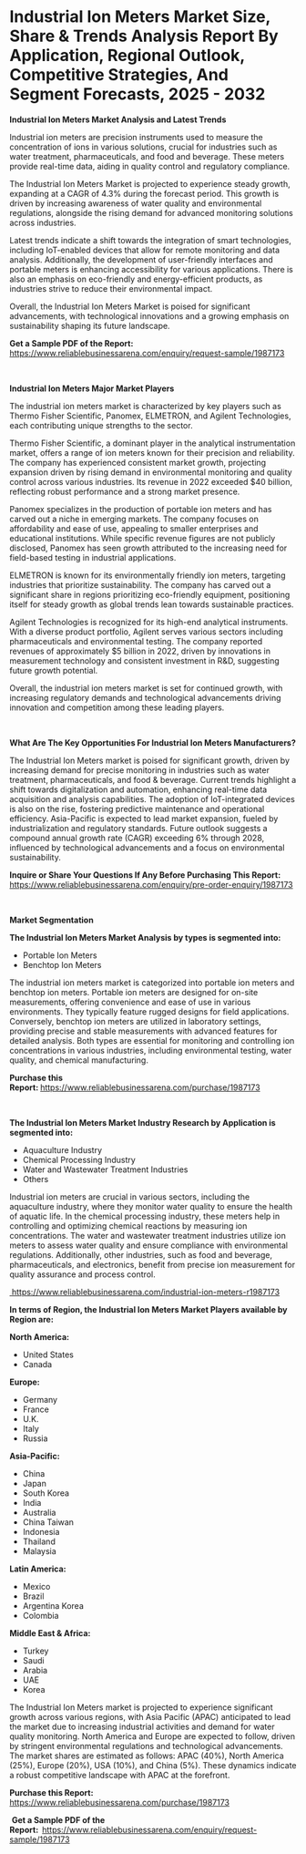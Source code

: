 <p><h1>Industrial Ion Meters Market Size, Share & Trends Analysis Report By Application, Regional Outlook, Competitive Strategies, And Segment Forecasts, 2025 - 2032</h1></p><p><strong>Industrial Ion Meters Market Analysis and Latest Trends</strong></p>
<p><p>Industrial ion meters are precision instruments used to measure the concentration of ions in various solutions, crucial for industries such as water treatment, pharmaceuticals, and food and beverage. These meters provide real-time data, aiding in quality control and regulatory compliance. </p><p>The Industrial Ion Meters Market is projected to experience steady growth, expanding at a CAGR of 4.3% during the forecast period. This growth is driven by increasing awareness of water quality and environmental regulations, alongside the rising demand for advanced monitoring solutions across industries. </p><p>Latest trends indicate a shift towards the integration of smart technologies, including IoT-enabled devices that allow for remote monitoring and data analysis. Additionally, the development of user-friendly interfaces and portable meters is enhancing accessibility for various applications. There is also an emphasis on eco-friendly and energy-efficient products, as industries strive to reduce their environmental impact. </p><p>Overall, the Industrial Ion Meters Market is poised for significant advancements, with technological innovations and a growing emphasis on sustainability shaping its future landscape.</p></p>
<p><strong>Get a Sample PDF of the Report:&nbsp;</strong> <a href="https://www.reliablebusinessarena.com/enquiry/request-sample/1987173?utm_campaign=3214&utm_medium=2&utm_source=Github&utm_content=ia&utm_term=12042025&utm_id=industrial-ion-meters">https://www.reliablebusinessarena.com/enquiry/request-sample/1987173</a></p>
<p>&nbsp;</p>
<p><strong>Industrial Ion Meters Major Market Players</strong></p>
<p><p>The industrial ion meters market is characterized by key players such as Thermo Fisher Scientific, Panomex, ELMETRON, and Agilent Technologies, each contributing unique strengths to the sector.</p><p>Thermo Fisher Scientific, a dominant player in the analytical instrumentation market, offers a range of ion meters known for their precision and reliability. The company has experienced consistent market growth, projecting expansion driven by rising demand in environmental monitoring and quality control across various industries. Its revenue in 2022 exceeded $40 billion, reflecting robust performance and a strong market presence.</p><p>Panomex specializes in the production of portable ion meters and has carved out a niche in emerging markets. The company focuses on affordability and ease of use, appealing to smaller enterprises and educational institutions. While specific revenue figures are not publicly disclosed, Panomex has seen growth attributed to the increasing need for field-based testing in industrial applications.</p><p>ELMETRON is known for its environmentally friendly ion meters, targeting industries that prioritize sustainability. The company has carved out a significant share in regions prioritizing eco-friendly equipment, positioning itself for steady growth as global trends lean towards sustainable practices.</p><p>Agilent Technologies is recognized for its high-end analytical instruments. With a diverse product portfolio, Agilent serves various sectors including pharmaceuticals and environmental testing. The company reported revenues of approximately $5 billion in 2022, driven by innovations in measurement technology and consistent investment in R&D, suggesting future growth potential.</p><p>Overall, the industrial ion meters market is set for continued growth, with increasing regulatory demands and technological advancements driving innovation and competition among these leading players.</p></p>
<p>&nbsp;</p>
<p><strong>What Are The Key Opportunities For Industrial Ion Meters Manufacturers?</strong></p>
<p><p>The Industrial Ion Meters market is poised for significant growth, driven by increasing demand for precise monitoring in industries such as water treatment, pharmaceuticals, and food & beverage. Current trends highlight a shift towards digitalization and automation, enhancing real-time data acquisition and analysis capabilities. The adoption of IoT-integrated devices is also on the rise, fostering predictive maintenance and operational efficiency. Asia-Pacific is expected to lead market expansion, fueled by industrialization and regulatory standards. Future outlook suggests a compound annual growth rate (CAGR) exceeding 6% through 2028, influenced by technological advancements and a focus on environmental sustainability.</p></p>
<p><strong>Inquire or Share Your Questions If Any Before Purchasing This Report:</strong> <a href="https://www.reliablebusinessarena.com/enquiry/pre-order-enquiry/1987173?utm_campaign=3214&utm_medium=2&utm_source=Github&utm_content=ia&utm_term=12042025&utm_id=industrial-ion-meters">https://www.reliablebusinessarena.com/enquiry/pre-order-enquiry/1987173</a></p>
<p>&nbsp;</p>
<p><strong>Market Segmentation</strong></p>
<p><strong>The Industrial Ion Meters Market Analysis by types is segmented into:</strong></p>
<p><ul><li>Portable Ion Meters</li><li>Benchtop Ion Meters</li></ul></p>
<p><p>The industrial ion meters market is categorized into portable ion meters and benchtop ion meters. Portable ion meters are designed for on-site measurements, offering convenience and ease of use in various environments. They typically feature rugged designs for field applications. Conversely, benchtop ion meters are utilized in laboratory settings, providing precise and stable measurements with advanced features for detailed analysis. Both types are essential for monitoring and controlling ion concentrations in various industries, including environmental testing, water quality, and chemical manufacturing.</p></p>
<p><strong>Purchase this Report:&nbsp;</strong><a href="https://www.reliablebusinessarena.com/purchase/1987173?utm_campaign=3214&utm_medium=2&utm_source=Github&utm_content=ia&utm_term=12042025&utm_id=industrial-ion-meters">https://www.reliablebusinessarena.com/purchase/1987173</a></p>
<p>&nbsp;</p>
<p><strong>The Industrial Ion Meters Market Industry Research by Application is segmented into:</strong></p>
<p><ul><li>Aquaculture Industry</li><li>Chemical Processing Industry</li><li>Water and Wastewater Treatment Industries</li><li>Others</li></ul></p>
<p><p>Industrial ion meters are crucial in various sectors, including the aquaculture industry, where they monitor water quality to ensure the health of aquatic life. In the chemical processing industry, these meters help in controlling and optimizing chemical reactions by measuring ion concentrations. The water and wastewater treatment industries utilize ion meters to assess water quality and ensure compliance with environmental regulations. Additionally, other industries, such as food and beverage, pharmaceuticals, and electronics, benefit from precise ion measurement for quality assurance and process control.</p></p>
<p><a href="https://www.reliablebusinessarena.com/industrial-ion-meters-r1987173?utm_campaign=3214&utm_medium=2&utm_source=Github&utm_content=ia&utm_term=12042025&utm_id=industrial-ion-meters">&nbsp;https://www.reliablebusinessarena.com/industrial-ion-meters-r1987173</a></p>
<p><strong>In terms of Region, the Industrial Ion Meters Market Players available by Region are:</strong></p>
<p>
    <p> <strong> North America: </strong>
        <ul>
            <li>United States</li>
            <li>Canada</li>
        </ul>
        </p> 
    <p> <strong> Europe: </strong>
        <ul>
            <li>Germany</li>
            <li>France</li>
            <li>U.K.</li>
            <li>Italy</li>
            <li>Russia</li>
        </ul>
        </p> 
    <p> <strong> Asia-Pacific: </strong>
        <ul>
            <li>China</li>
            <li>Japan</li>
            <li>South Korea</li>
            <li>India</li>
            <li>Australia</li>
            <li>China Taiwan</li>
            <li>Indonesia</li>
            <li>Thailand</li>
            <li>Malaysia</li>
        </ul>
        </p> 
    <p> <strong> Latin America: </strong>
        <ul>
            <li>Mexico</li>
            <li>Brazil</li>
            <li>Argentina Korea</li>
            <li>Colombia</li>
        </ul>
        </p> 
    <p> <strong> Middle East & Africa: </strong>
        <ul>
            <li>Turkey</li>
            <li>Saudi</li>
            <li>Arabia</li>
            <li>UAE</li>
            <li>Korea</li>
        </ul>
    </p>
    </p>
<p><p>The Industrial Ion Meters market is projected to experience significant growth across various regions, with Asia Pacific (APAC) anticipated to lead the market due to increasing industrial activities and demand for water quality monitoring. North America and Europe are expected to follow, driven by stringent environmental regulations and technological advancements. The market shares are estimated as follows: APAC (40%), North America (25%), Europe (20%), USA (10%), and China (5%). These dynamics indicate a robust competitive landscape with APAC at the forefront.</p></p>
<p><strong>Purchase this Report: </strong><a href="https://www.reliablebusinessarena.com/purchase/1987173?utm_campaign=3214&utm_medium=2&utm_source=Github&utm_content=ia&utm_term=12042025&utm_id=industrial-ion-meters">https://www.reliablebusinessarena.com/purchase/1987173</a></p>
<p>&nbsp;<strong>Get a Sample PDF of the Report:&nbsp;&nbsp;</strong><a href="https://www.reliablebusinessarena.com/enquiry/request-sample/1987173?utm_campaign=3214&utm_medium=2&utm_source=Github&utm_content=ia&utm_term=12042025&utm_id=industrial-ion-meters">https://www.reliablebusinessarena.com/enquiry/request-sample/1987173</a></p>
<p><strong></strong></p>
<p><p></p><p></p><p></p></p>